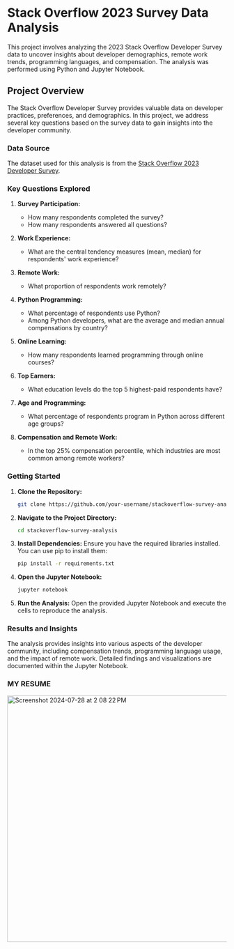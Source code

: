 # Stack Overflow 2023 Survey Data Analysis

This project involves analyzing the 2023 Stack Overflow Developer Survey data to uncover insights about developer demographics, remote work trends, programming languages, and compensation. The analysis was performed using Python and Jupyter Notebook.

## Project Overview

The Stack Overflow Developer Survey provides valuable data on developer practices, preferences, and demographics. In this project, we address several key questions based on the survey data to gain insights into the developer community.


### Data Source

The dataset used for this analysis is from the [Stack Overflow 2023 Developer Survey](https://survey.stackoverflow.co).

### Key Questions Explored

1. **Survey Participation:**
   - How many respondents completed the survey?
   - How many respondents answered all questions?

2. **Work Experience:**
   - What are the central tendency measures (mean, median) for respondents' work experience?

3. **Remote Work:**
   - What proportion of respondents work remotely?

4. **Python Programming:**
   - What percentage of respondents use Python?
   - Among Python developers, what are the average and median annual compensations by country?

5. **Online Learning:**
   - How many respondents learned programming through online courses?

6. **Top Earners:**
   - What education levels do the top 5 highest-paid respondents have?

7. **Age and Programming:**
   - What percentage of respondents program in Python across different age groups?

8. **Compensation and Remote Work:**
   - In the top 25% compensation percentile, which industries are most common among remote workers?

### Getting Started

1. **Clone the Repository:**
   ```bash
   git clone https://github.com/your-username/stackoverflow-survey-analysis.git
   ```

2. **Navigate to the Project Directory:**
   ```bash
   cd stackoverflow-survey-analysis
   ```

3. **Install Dependencies:**
   Ensure you have the required libraries installed. You can use pip to install them:
   ```bash
   pip install -r requirements.txt
   ```

4. **Open the Jupyter Notebook:**
   ```bash
   jupyter notebook
   ```

5. **Run the Analysis:**
   Open the provided Jupyter Notebook and execute the cells to reproduce the analysis.

### Results and Insights

The analysis provides insights into various aspects of the developer community, including compensation trends, programming language usage, and the impact of remote work. Detailed findings and visualizations are documented within the Jupyter Notebook.


### MY RESUME
<img width="566" alt="Screenshot 2024-07-28 at 2 08 22 PM" src="https://github.com/user-attachments/assets/690deca9-a598-4735-9228-b899e5505846">
